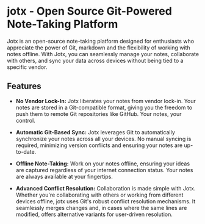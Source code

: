 # jotx - Open Source Git-Powered Note-Taking Platform

Jotx is an open-source note-taking platform designed for enthusiasts who appreciate the power of Git, markdown and the flexibility of working with notes offline.
With Jotx, you can seamlessly manage your notes, collaborate with others, and sync your data across devices without being tied to a specific vendor.

## Features

- **No Vendor Lock-In:** Jotx liberates your notes from vendor lock-in. Your notes are stored in a Git-compatible format, giving you the freedom to push them to remote Git repositories like GitHub. Your notes, your control.

- **Automatic Git-Based Sync:** Jotx leverages Git to automatically synchronize your notes across all your devices. No manual syncing is required, minimizing version conflicts and ensuring your notes are up-to-date.

- **Offline Note-Taking:** Work on your notes offline, ensuring your ideas are captured regardless of your internet connection status. Your notes are always available at your fingertips.

- **Advanced Conflict Resolution:** Collaboration is made simple with Jotx. Whether you're collaborating with others or working from different devices offline, jotx uses Git's robust conflict resolution mechanisms. It seamlessly merges changes and, in cases where the same lines are modified, offers alternative variants for user-driven resolution.
